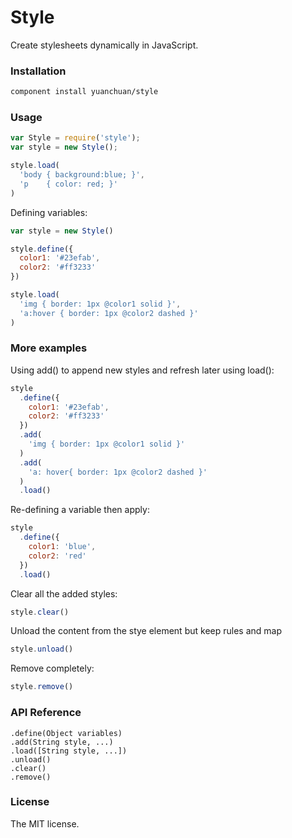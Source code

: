 # Style
Create stylesheets dynamically in JavaScript. 

### Installation

```bash
component install yuanchuan/style
```


### Usage

```Javascript
var Style = require('style');
var style = new Style();

style.load(
  'body { background:blue; }',
  'p    { color: red; }'
)
```

Defining variables:

```Javascript
var style = new Style()

style.define({
  color1: '#23efab',
  color2: '#ff3233' 
})

style.load(
  'img { border: 1px @color1 solid }',
  'a:hover { border: 1px @color2 dashed }'
)
```

### More examples

Using add() to append new styles and refresh later using load():

```Javascript
style
  .define({
    color1: '#23efab',
    color2: '#ff3233'
  })
  .add(
    'img { border: 1px @color1 solid }'
  )
  .add(
    'a: hover{ border: 1px @color2 dashed }'
  )
  .load()
```

Re-defining a variable then apply:

```Javascript
style
  .define({
    color1: 'blue',
    color2: 'red'
  })
  .load() 
```

Clear all the added styles:

```Javascript
style.clear()
```

Unload the content from the stye element but keep rules and map

```Javascript
style.unload()
```

Remove completely:

```Javascript
style.remove()
```

### API Reference
`.define(Object variables)`  
`.add(String style, ...)`      
`.load([String style, ...])`  
`.unload()`  
`.clear()`  
`.remove()`   
 

### License

The MIT license.
